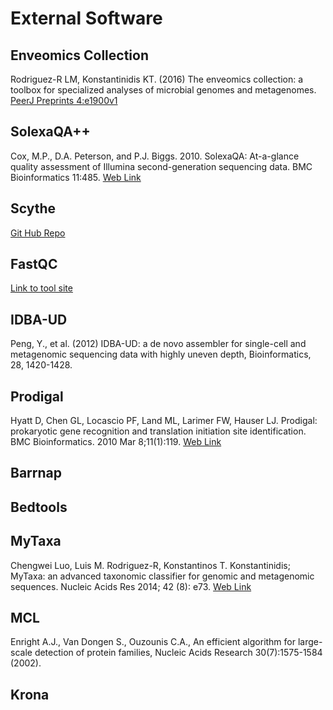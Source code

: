 # External Software

## Enveomics Collection
Rodriguez-R LM, Konstantinidis KT. (2016) The enveomics collection: a toolbox for specialized analyses of microbial genomes and metagenomes. [PeerJ Preprints 4:e1900v1](https://doi.org/10.7287/peerj.preprints.1900v1)

## SolexaQA++
Cox, M.P., D.A. Peterson, and P.J. Biggs. 2010. SolexaQA: At-a-glance quality assessment of Illumina second-generation sequencing data. BMC Bioinformatics 11:485. [Web Link](http://www.biomedcentral.com/1471-2105/11/485)

## Scythe
[Git Hub Repo](https://github.com/vsbuffalo/scythe)

## FastQC
[Link to tool site](https://www.bioinformatics.babraham.ac.uk/projects/fastqc/)

## IDBA-UD
Peng, Y., et al. (2012) IDBA-UD: a de novo assembler for single-cell and metagenomic sequencing data with highly uneven depth, Bioinformatics, 28, 1420-1428.

## Prodigal
Hyatt D, Chen GL, Locascio PF, Land ML, Larimer FW, Hauser LJ. Prodigal: prokaryotic gene recognition and translation initiation site identification. BMC Bioinformatics. 2010 Mar 8;11(1):119. [Web Link](http://www.biomedcentral.com/1471-2105/11/119)

## Barrnap

## Bedtools

## MyTaxa
Chengwei Luo, Luis M. Rodriguez-R, Konstantinos T. Konstantinidis; MyTaxa: an advanced taxonomic classifier for genomic and metagenomic sequences. Nucleic Acids Res 2014; 42 (8): e73. [Web Link](https://doi.org/10.1093/nar/gku169)

## MCL
Enright A.J., Van Dongen S., Ouzounis C.A., An efficient algorithm for large-scale detection of protein families, Nucleic Acids Research 30(7):1575-1584 (2002).

## Krona
